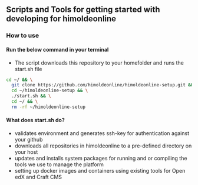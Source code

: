 ## Scripts and Tools for getting started with developing for himoldeonline

### How to use
#### Run the below command in your terminal
* The script downloads this repository to your homefolder and runs the start.sh file
```bash
cd ~/ && \
  git clone https://github.com/himoldeonline/himoldeonline-setup.git && \
  cd ~/himoldeonline-setup && \
  ./start.sh && \
  cd ~/ && \
  rm -rf ~/himoldeonline-setup
```

#### What does start.sh do?
* validates environment and generates ssh-key for authentication against your github
* downloads all repositories in himoldeonline to a pre-defined directory on your host
* updates and installs system packages for running and or compiling the tools we use to manage the platform
* setting up docker images and containers using existing tools for Open edX and Craft CMS
